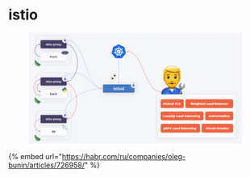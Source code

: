 # istio

<figure><img src="../../../.gitbook/assets/image (28).png" alt=""><figcaption></figcaption></figure>

{% embed url="https://habr.com/ru/companies/oleg-bunin/articles/726958/" %}
